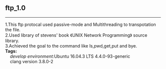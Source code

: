 ## ftp_1.0
<hr />
  1.This ftp protocal used passive-mode and Multithreading to transpotation the file.<br>
  2.Used library of stevens' book 《UNIX Network Programming》 source library.<br>
  3.Achieved the goal to the command like ls,pwd,get,put and bye.<br>
  <b>Tags:</b><br>
  &nbsp;&nbsp;&nbsp;&nbsp;<em>develop environment:</em>Ubuntu 16.04.3 LTS  4.4.0-93-generic<br>&nbsp;&nbsp;&nbsp;&nbsp;clang version 3.8.0-2
